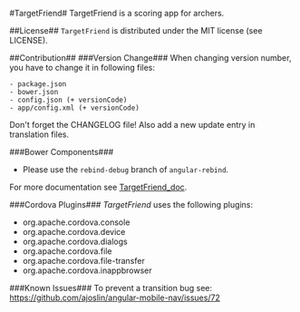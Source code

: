 #TargetFriend#
TargetFriend is a scoring app for archers.

##License##
`TargetFriend` is distributed under the MIT license (see LICENSE).

##Contribution##
###Version Change###
When changing version number, you have to change it in following files:

	- package.json
	- bower.json
	- config.json (+ versionCode)
	- app/config.xml (+ versionCode)

Don't forget the CHANGELOG file! Also add a new update entry in translation files.

###Bower Components###
- Please use the `rebind-debug` branch of `angular-rebind`.

For more documentation see [TargetFriend_doc](https://github.com/archer96/TargetFriend_doc).

###Cordova Plugins###
*TargetFriend* uses the following plugins:

 - org.apache.cordova.console
 - org.apache.cordova.device
 - org.apache.cordova.dialogs
 - org.apache.cordova.file
 - org.apache.cordova.file-transfer
 - org.apache.cordova.inappbrowser

###Known Issues###
To prevent a transition bug see: https://github.com/ajoslin/angular-mobile-nav/issues/72

